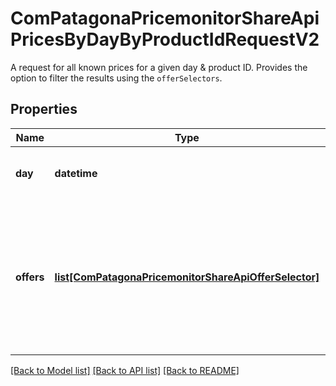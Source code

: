 # ComPatagonaPricemonitorShareApiPricesByDayByProductIdRequestV2

A request for all known prices for a given day & product ID. Provides the option to filter the results using the `offerSelectors`.
## Properties
Name | Type | Description | Notes
------------ | ------------- | ------------- | -------------
**day** | **datetime** | The day for which to return the prices in ISO 8601 | 
**offers** | [**list[ComPatagonaPricemonitorShareApiOfferSelector]**](ComPatagonaPricemonitorShareApiOfferSelector.md) | A list of &#x60;OfferSelector&#x60;s that allows filtering down the results. The selectors are combined using an OR operation. The list must contain at least one element. | 

[[Back to Model list]](../README.md#documentation-for-models) [[Back to API list]](../README.md#documentation-for-api-endpoints) [[Back to README]](../README.md)


